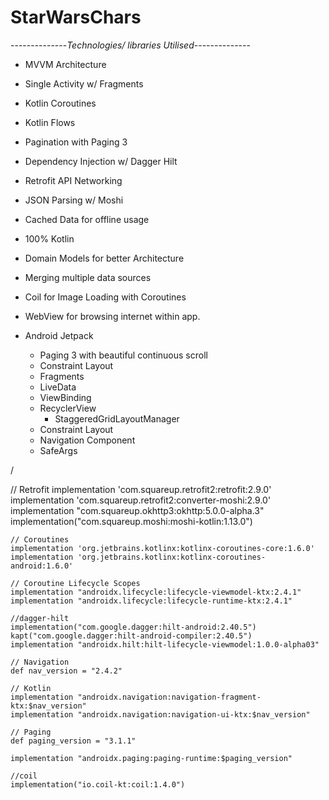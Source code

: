 # StarWarsChars

--------------*Technologies/ libraries Utilised*--------------

- MVVM Architecture

- Single Activity w/ Fragments

- Kotlin Coroutines

- Kotlin Flows

- Pagination with Paging 3

- Dependency Injection w/ Dagger Hilt

- Retrofit API Networking

- JSON Parsing w/ Moshi

- Cached Data for offline usage

- 100% Kotlin

- Domain Models for better Architecture

- Merging multiple data sources

- Coil for Image Loading with Coroutines 

- WebView for browsing internet within app.

- Android Jetpack
  - Paging 3 with beautiful continuous scroll
  - Constraint Layout
  - Fragments
  - LiveData
  - ViewBinding
  - RecyclerView
    - StaggeredGridLayoutManager
  - Constraint Layout
  - Navigation Component
  - SafeArgs

/

   // Retrofit
    implementation 'com.squareup.retrofit2:retrofit:2.9.0'
    implementation 'com.squareup.retrofit2:converter-moshi:2.9.0'
    implementation "com.squareup.okhttp3:okhttp:5.0.0-alpha.3"
    implementation("com.squareup.moshi:moshi-kotlin:1.13.0")

    // Coroutines
    implementation 'org.jetbrains.kotlinx:kotlinx-coroutines-core:1.6.0'
    implementation 'org.jetbrains.kotlinx:kotlinx-coroutines-android:1.6.0'

    // Coroutine Lifecycle Scopes
    implementation "androidx.lifecycle:lifecycle-viewmodel-ktx:2.4.1"
    implementation "androidx.lifecycle:lifecycle-runtime-ktx:2.4.1"

    //dagger-hilt
    implementation("com.google.dagger:hilt-android:2.40.5")
    kapt("com.google.dagger:hilt-android-compiler:2.40.5")
    implementation "androidx.hilt:hilt-lifecycle-viewmodel:1.0.0-alpha03"

    // Navigation
    def nav_version = "2.4.2"

    // Kotlin
    implementation "androidx.navigation:navigation-fragment-ktx:$nav_version"
    implementation "androidx.navigation:navigation-ui-ktx:$nav_version"

    // Paging
    def paging_version = "3.1.1"

    implementation "androidx.paging:paging-runtime:$paging_version"

    //coil
    implementation("io.coil-kt:coil:1.4.0")

